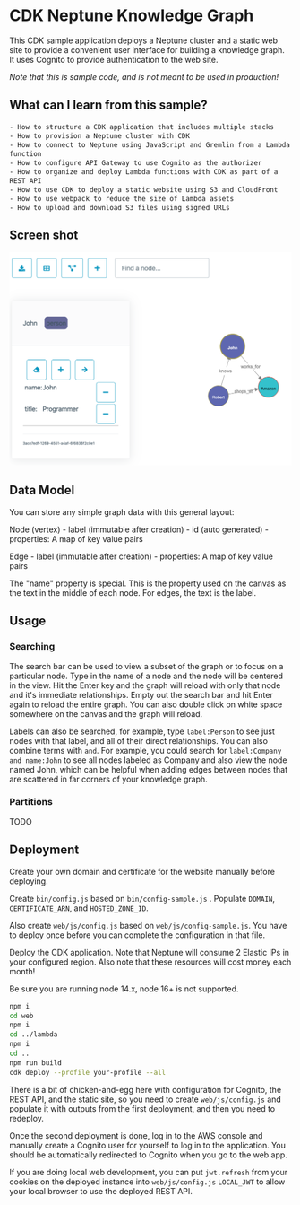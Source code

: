 # CDK Neptune Knowledge Graph

This CDK sample application deploys a Neptune cluster and a static web site to provide
a convenient user interface for building a knowledge graph. It uses Cognito to provide 
authentication to the web site.

_Note that this is sample code, and is not meant to be used in production!_

## What can I learn from this sample?
    - How to structure a CDK application that includes multiple stacks
    - How to provision a Neptune cluster with CDK
    - How to connect to Neptune using JavaScript and Gremlin from a Lambda function
    - How to configure API Gateway to use Cognito as the authorizer
    - How to organize and deploy Lambda functions with CDK as part of a REST API
    - How to use CDK to deploy a static website using S3 and CloudFront
    - How to use webpack to reduce the size of Lambda assets
    - How to upload and download S3 files using signed URLs

## Screen shot

![Graph UI](graph-ui.png)

## Data Model

You can store any simple graph data with this general layout:

Node (vertex)
    - label (immutable after creation)
    - id (auto generated)
    - properties: A map of key value pairs

Edge
    - label (immutable after creation)
    - properties: A map of key value pairs

The "name" property is special. This is the property used on the canvas as the text in the 
middle of each node. For edges, the text is the label.

## Usage

### Searching

The search bar can be used to view a subset of the graph or to focus on a particular node. Type in the name of a node and the node will be centered in the view. Hit the Enter key and the graph will reload with only that node and it's immediate relationships. Empty out the search bar and hit Enter again to reload the entire graph. You can also double click on white space somewhere on the canvas and the graph will reload.

Labels can also be searched, for example, type `label:Person` to see just nodes with that label, and all of their direct relationships. You can also combine terms with `and`. For example, you could search for `label:Company and name:John` to see all nodes labeled as Company and also view the node named John, which can be helpful when adding edges between nodes that are scattered in far corners of your knowledge graph.

### Partitions

TODO


## Deployment

Create your own domain and certificate for the website manually before deploying.

Create `bin/config.js` based on `bin/config-sample.js` . Populate `DOMAIN`, 
`CERTIFICATE_ARN`, and `HOSTED_ZONE_ID`.

Also create `web/js/config.js` based on `web/js/config-sample.js`. You have to deploy once 
before you can complete the configuration in that file.

Deploy the CDK application. Note that Neptune will consume 2 Elastic IPs in your configured region.
Also note that these resources will cost money each month!

Be sure you are running node 14.x, node 16+ is not supported.

```sh
npm i
cd web
npm i
cd ../lambda
npm i
cd ..
npm run build
cdk deploy --profile your-profile --all
```

There is a bit of chicken-and-egg here with configuration for Cognito, the REST API, and
the static site, so you need to create `web/js/config.js` and populate it with outputs from the
first deployment, and then you need to redeploy.

Once the second deployment is done, log in to the AWS console and manually create a Cognito user
for yourself to log in to the application. You should be automatically redirected to
Cognito when you go to the web app. 

If you are doing local web development, you can put `jwt.refresh` from your cookies on the deployed
instance into `web/js/config.js` `LOCAL_JWT` to allow your local browser to use the deployed REST API.


